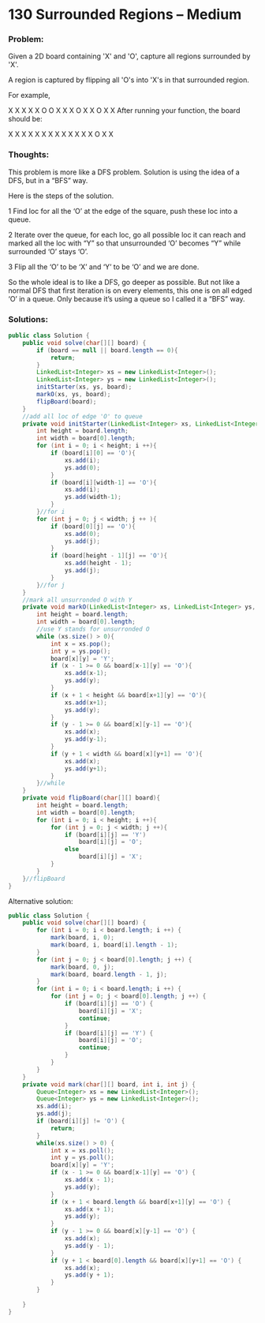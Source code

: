# 130 Surrounded Regions – Medium


### Problem:



Given a 2D board containing 'X' and 'O', capture all regions surrounded by 'X'.

A region is captured by flipping all 'O's into 'X's in that surrounded region.

For example,

X X X X
X O O X
X X O X
X O X X
After running your function, the board should be:

X X X X
X X X X
X X X X
X O X X

### Thoughts:



This problem is more like a DFS problem. Solution is using the idea of a DFS, but in a “BFS” way.

Here is the steps of the solution.

1 Find loc for all the ‘O’ at the edge of the square, push these loc into a queue.

2 Iterate over the queue, for each loc, go all possible loc it can reach and marked all the loc with “Y” so that unsurrounded ‘O’ becomes “Y” while surrounded ‘O’ stays ‘O’.

3 Flip all the ‘O’ to be ‘X’ and ‘Y’ to be ‘O’ and we are done.

So the whole ideal is to like a DFS, go deeper as possible. But not like a normal DFS that first iteration is on every elements, this one is on all edged ‘O’ in a queue. Only because it’s using a queue so I called it a “BFS” way.


### Solutions:



```java
public class Solution {
    public void solve(char[][] board) {
        if (board == null || board.length == 0){
            return;
        }
        LinkedList<Integer> xs = new LinkedList<Integer>();
        LinkedList<Integer> ys = new LinkedList<Integer>();
        initStarter(xs, ys, board);
        markO(xs, ys, board);
        flipBoard(board);
    }
    //add all loc of edge 'O' to queue
    private void initStarter(LinkedList<Integer> xs, LinkedList<Integer> ys, char[][] board){
        int height = board.length;
        int width = board[0].length;
        for (int i = 0; i < height; i ++){
            if (board[i][0] == 'O'){
                xs.add(i);
                ys.add(0);
            }
            if (board[i][width-1] == 'O'){
                xs.add(i);
                ys.add(width-1);
            }
        }//for i
        for (int j = 0; j < width; j ++ ){
            if (board[0][j] == 'O'){
                xs.add(0);
                ys.add(j);
            }
            if (board[height - 1][j] == 'O'){
                xs.add(height - 1);
                ys.add(j);
            }
        }//for j
    }
    //mark all unsurronded O with Y
    private void markO(LinkedList<Integer> xs, LinkedList<Integer> ys, char[][] board){
        int height = board.length;
        int width = board[0].length;
        //use Y stands for unsurronded O
        while (xs.size() > 0){
            int x = xs.pop();
            int y = ys.pop();
            board[x][y] = 'Y';
            if (x - 1 >= 0 && board[x-1][y] == 'O'){
                xs.add(x-1);
                ys.add(y);
            }
            if (x + 1 < height && board[x+1][y] == 'O'){ 
                xs.add(x+1); 
                ys.add(y); 
            } 
            if (y - 1 >= 0 && board[x][y-1] == 'O'){
                xs.add(x);
                ys.add(y-1);
            }
            if (y + 1 < width && board[x][y+1] == 'O'){
                xs.add(x);
                ys.add(y+1);
            }
        }//while
    }
    private void flipBoard(char[][] board){
        int height = board.length;
        int width = board[0].length;
        for (int i = 0; i < height; i ++){
            for (int j = 0; j < width; j ++){
                if (board[i][j] == 'Y')
                    board[i][j] = 'O';
                else
                    board[i][j] = 'X';
            }
        }
    }//flipBoard
}
```
Alternative solution:

```java
public class Solution {
    public void solve(char[][] board) {
        for (int i = 0; i < board.length; i ++) {
            mark(board, i, 0);
            mark(board, i, board[i].length - 1);
        }
        for (int j = 0; j < board[0].length; j ++) {
            mark(board, 0, j);
            mark(board, board.length - 1, j);
        }
        for (int i = 0; i < board.length; i ++) {
            for (int j = 0; j < board[0].length; j ++) {
                if (board[i][j] == 'O') {
                    board[i][j] = 'X';
                    continue;
                }
                if (board[i][j] == 'Y') {
                    board[i][j] = 'O';
                    continue;
                }
            }
        }
    }
    private void mark(char[][] board, int i, int j) {
        Queue<Integer> xs = new LinkedList<Integer>();
        Queue<Integer> ys = new LinkedList<Integer>();
        xs.add(i);
        ys.add(j);
        if (board[i][j] != 'O') {
            return;
        }
        while(xs.size() > 0) {
            int x = xs.poll();
            int y = ys.poll();
            board[x][y] = 'Y';
            if (x - 1 >= 0 && board[x-1][y] == 'O') {
                xs.add(x - 1);
                ys.add(y);
            }
            if (x + 1 < board.length && board[x+1][y] == 'O') {
                xs.add(x + 1);
                ys.add(y);
            }
            if (y - 1 >= 0 && board[x][y-1] == 'O') {
                xs.add(x);
                ys.add(y - 1);
            }
            if (y + 1 < board[0].length && board[x][y+1] == 'O') {
                xs.add(x);
                ys.add(y + 1);
            }
        }
 
    }
}
```